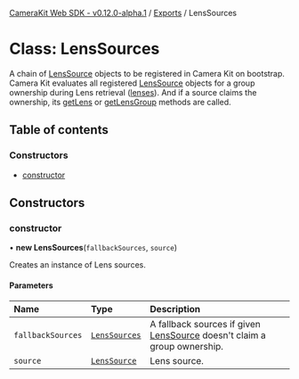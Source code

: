 [CameraKit Web SDK - v0.12.0-alpha.1](../README.md) / [Exports](../modules.md) / LensSources

# Class: LensSources

A chain of [LensSource](../interfaces/LensSource.md) objects to be registered in Camera Kit on bootstrap. Camera Kit evaluates all
registered [LensSource](../interfaces/LensSource.md) objects for a group ownership during Lens retrieval ([lenses](CameraKit.md#lenses)).
And if a source claims the ownership, its [getLens](../interfaces/LensSource.md#getlens) or [getLensGroup](../interfaces/LensSource.md#getlensgroup)
methods are called.

## Table of contents

### Constructors

- [constructor](LensSources.md#constructor)

## Constructors

### constructor

• **new LensSources**(`fallbackSources`, `source`)

Creates an instance of Lens sources.

#### Parameters

| Name | Type | Description |
| :------ | :------ | :------ |
| `fallbackSources` | [`LensSources`](LensSources.md) | A fallback sources if given [LensSource](../interfaces/LensSource.md) doesn't claim a group ownership. |
| `source` | [`LensSource`](../interfaces/LensSource.md) | Lens source. |
